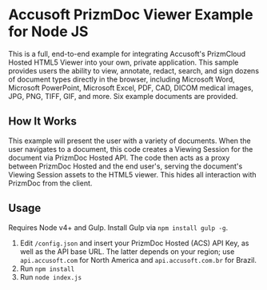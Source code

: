 # Accusoft PrizmDoc Viewer Example for Node JS

This is a full, end-to-end example for integrating Accusoft's PrizmCloud Hosted HTML5 Viewer into your own, private application. This sample provides users the ability to view, annotate, redact, search, and sign dozens of document types directly in the browser, including Microsoft Word, Microsoft PowerPoint, Microsoft Excel, PDF, CAD, DICOM medical images, JPG, PNG, TIFF, GIF, and more. Six example documents are provided.

## How It Works

This example will present the user with a variety of documents. When the user navigates to a document, this code creates a Viewing Session for the document via PrizmDoc Hosted API. The code then acts as a proxy between PrizmDoc Hosted and the end user's, serving the document's Viewing Session assets to the HTML5 viewer. This hides all interaction with PrizmDoc from the client.

## Usage

Requires Node v4+ and Gulp. Install Gulp via `npm install gulp -g`.

1. Edit `/config.json` and insert your PrizmDoc Hosted (ACS) API Key, as well as the API base URL. The latter depends on your region; use `api.accusoft.com` for North America and `api.accusoft.com.br` for Brazil.
2. Run `npm install`
3. Run `node index.js`
